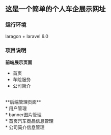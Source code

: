 ## 这是一个简单的个人车企展示网址
### 运行环境
laragon + laravel 6.0<br>
### 项目说明
**前端展示页面** <br>
* 首页<br>
* 车险服务<br>
* 公司简介<br>
<br>
**后端管理页面** <br>
* 用户管理<br>
* banner图片管理<br>
* 首页汽车商品信息管理<br>
* 公司简介信息管理<br>
